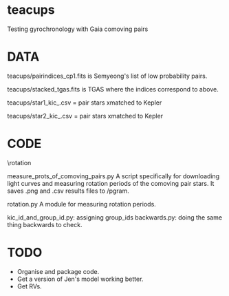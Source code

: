 # teacups
Testing gyrochronology with Gaia comoving pairs


DATA
====
teacups/pairindices_cp1.fits is Semyeong's list of low probability pairs.

teacups/stacked_tgas.fits is TGAS where the indices correspond to above.

teacups/star1_kic_.csv = pair stars xmatched to Kepler

teacups/star2_kic_.csv = pair stars xmatched to Kepler

CODE
====
\rotation

measure_prots_of_comoving_pairs.py
A script specifically for downloading light curves and measuring rotation
periods of the comoving pair stars.
It saves .png and .csv results files to /pgram.

rotation.py
A module for measuring rotation periods.

kic_id_and_group_id.py: assigning group_ids
backwards.py: doing the same thing backwards to check.


TODO
====

* Organise and package code.
* Get a version of Jen's model working better.
* Get RVs.

